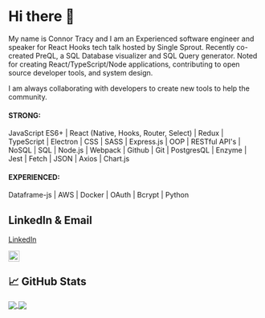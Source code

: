 # Hi there 👋

My name is Connor Tracy and I am an Experienced software engineer and speaker for React Hooks tech talk hosted by Single Sprout. Recently co-created PreQL, a SQL Database visualizer and SQL Query generator. Noted for creating React/TypeScript/Node applications, contributing to open source developer tools, and system design.

I am always collaborating with developers to create new tools to help the community.

#### STRONG: 
JavaScript ES6+ | React (Native, Hooks, Router, Select) | Redux | TypeScript | Electron | CSS | SASS | Express.js | OOP | RESTful API's | NoSQL | SQL | Node.js | Webpack | Github | Git | PostgresQL | Enzyme | Jest | Fetch | JSON | Axios | Chart.js
#### EXPERIENCED: 
Dataframe-js | AWS | Docker | OAuth | Bcrypt | Python
<!--
**Ctrace12/Ctrace12** is a ✨ _special_ ✨ repository because its `README.md` (this file) appears on your GitHub profile.

Here are some ideas to get you started:

- 🔭 I’m currently working on ...
- 🌱 I’m currently learning ...
- 👯 I’m looking to collaborate on ...
- 🤔 I’m looking for help with ...
- 💬 Ask me about ...
- 📫 How to reach me: ...
- 😄 Pronouns: ...
- ⚡ Fun fact: ...
-->
## LinkedIn & Email

<a href="https://www.linkedin.com/in/connortracy19/">
  <p align="left" width="22px">LinkedIn</p>
</a> 
<a href="mailto:connortracy15@gmail.com">
  <img align="left" alt="Connor's Email" width="22px" src="https://www.iconpacks.net/icons/1/free-mail-icon-142-thumb.png" />
</a> <br>

## &#x1f4c8; GitHub Stats
<a href="https://github.com/Ctrace12/Ctrace12">
  <img align="center" src="https://github-readme-stats.vercel.app/api/top-langs/?username=Ctrace12&title_color=ffffff&text_color=c9cacc&icon_color=2bbc8a&bg_color=1d1f21&langs_count=3" />
</a>
<!-- <a href="https://github.com/Ctrace12/Ctrace12">
  <img align="center" src="https://github-readme-stats.vercel.app/api?username=Ctrace12&show_icons=true&line_height=27&count_private=true&title_color=ffffff&text_color=c9cacc&icon_color=2bbc8a&bg_color=1d1f21" alt="Ctrace's GitHub Stats" />
</a> -->
<a href="https://github.com/Ctrace12/Ctrace12">
   <img align="center" src="https://github-readme-stats.vercel.app/api/pin/?username=oslabs-beta&repo=preql&title_color=ffffff&text_color=c9cacc&icon_color=2bbc8a&bg_color=1d1f21" />
</a>
<!-- <a href="https://github.com/Ctrace12/Ctrace12">
   <img align="center" src="https://github-readme-stats.vercel.app/api/pin/?username=Ctrace12&repo=Leet-Kids&title_color=ffffff&text_color=c9cacc&icon_color=2bbc8a&bg_color=1d1f21" />
</a>
<a href="https://github.com/Ctrace12/Ctrace12">
   <img align="center" src="https://github-readme-stats.vercel.app/api/pin/?username=MarketCrypt&repo=MarketCrypt &title_color=ffffff&text_color=c9cacc&icon_color=2bbc8a&bg_color=1d1f21" />
</a> -->
<!-->
